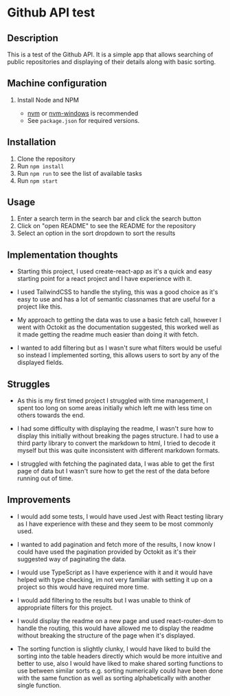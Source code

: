 # Github API test

## Description

This is a test of the Github API. It is a simple app that allows searching of public repositories and displaying of their details along with basic sorting.

## Machine configuration

1. Install Node and NPM

    - [nvm](https://github.com/creationix/nvm) or [nvm-windows](https://github.com/coreybutler/nvm-windows) is recommended
    - See `package.json` for required versions.

## Installation

1. Clone the repository
2. Run `npm install`
3. Run `npm run` to see the list of available tasks
4. Run `npm start`

## Usage

1. Enter a search term in the search bar and click the search button
2. Click on "open README" to see the README for the repository
3. Select an option in the sort dropdown to sort the results

## Implementation thoughts

-   Starting this project, I used create-react-app as it's a quick and easy starting point for a react project and I have experience with it.

-   I used TailwindCSS to handle the styling, this was a good choice as it's easy to use and has a lot of semantic classnames that are useful for a project like this.

-   My approach to getting the data was to use a basic fetch call, however I went with Octokit as the documentation suggested, this worked well as it made getting the readme much easier than doing it with fetch.

-   I wanted to add filtering but as I wasn't sure what filters would be useful so instead I implemented sorting, this allows users to sort by any of the displayed fields.

## Struggles

-   As this is my first timed project I struggled with time management, I spent too long on some areas initially which left me with less time on others towards the end.

-   I had some difficulty with displaying the readme, I wasn't sure how to display this initially without breaking the pages structure. I had to use a third party library to convert the markdown to html, I tried to decode it myself but this was quite inconsistent with different markdown formats.

-   I struggled with fetching the paginated data, I was able to get the first page of data but I wasn't sure how to get the rest of the data before running out of time.

## Improvements

-   I would add some tests, I would have used Jest with React testing library as I have experience with these and they seem to be most commonly used.

-   I wanted to add pagination and fetch more of the results, I now know I could have used the pagination provided by Octokit as it's their suggested way of paginating the data.

-   I would use TypeScript as I have experience with it and it would have helped with type checking, im not very familiar with setting it up on a project so this would have required more time.

-   I would add filtering to the results but I was unable to think of appropriate filters for this project.

-   I would display the readme on a new page and used react-router-dom to handle the routing, this would have allowed me to display the readme without breaking the structure of the page when it's displayed.

-   The sorting function is slightly clunky, I would have liked to build the sorting into the table headers directly which would be more intuitive and better to use, also I would have liked to make shared sorting functions to use between similar sorts e.g. sorting numerically could have been done with the same function as well as sorting alphabetically with another single function.
